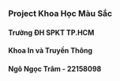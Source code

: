 ### Project Khoa Học Màu Sắc
#### Trường ĐH SPKT TP.HCM
#### Khoa In và Truyền Thông
#### Ngô Ngọc Trâm - 22158098
